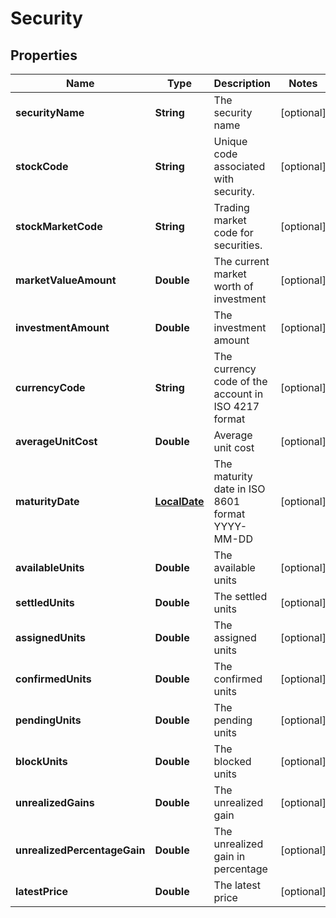 # Security

## Properties
Name | Type | Description | Notes
------------ | ------------- | ------------- | -------------
**securityName** | **String** | The security name |  [optional]
**stockCode** | **String** | Unique code associated with security. |  [optional]
**stockMarketCode** | **String** | Trading market code for securities. |  [optional]
**marketValueAmount** | **Double** | The current market worth of investment |  [optional]
**investmentAmount** | **Double** | The investment amount |  [optional]
**currencyCode** | **String** | The currency code of the account in ISO 4217 format |  [optional]
**averageUnitCost** | **Double** | Average unit cost |  [optional]
**maturityDate** | [**LocalDate**](LocalDate.md) | The maturity date in ISO 8601 format YYYY-MM-DD |  [optional]
**availableUnits** | **Double** | The available units |  [optional]
**settledUnits** | **Double** | The settled units |  [optional]
**assignedUnits** | **Double** | The assigned units |  [optional]
**confirmedUnits** | **Double** | The confirmed units |  [optional]
**pendingUnits** | **Double** | The pending units |  [optional]
**blockUnits** | **Double** | The blocked units |  [optional]
**unrealizedGains** | **Double** | The unrealized gain |  [optional]
**unrealizedPercentageGain** | **Double** | The unrealized gain in percentage |  [optional]
**latestPrice** | **Double** | The latest price |  [optional]
